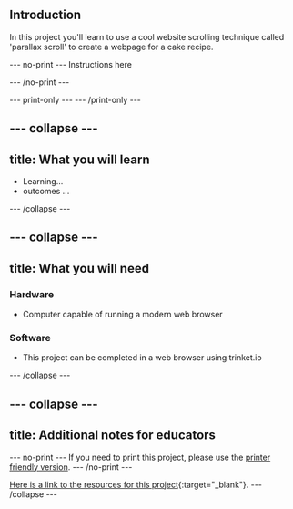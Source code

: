 ## Introduction

In this project you'll learn to use a cool website scrolling technique called 'parallax scroll' to create a webpage for a cake recipe.

--- no-print ---
Instructions here

<trinket here>
--- /no-print ---

--- print-only ---
<trinket screenshot>
--- /print-only ---

--- collapse ---
---
title: What you will learn
---
+ Learning...
+ outcomes ...

--- /collapse ---

--- collapse ---
---
title: What you will need
---
### Hardware
+ Computer capable of running a modern web browser

### Software
+ This project can be completed in a web browser using trinket.io

--- /collapse ---

--- collapse ---
---
title: Additional notes for educators
---
--- no-print ---
If you need to print this project, please use the [printer friendly version](https://projects.raspberrypi.org/en/projects/catch-the-dots/print).
--- /no-print ---

[Here is a link to the resources for this project](link_here){:target="_blank"}.
--- /collapse ---